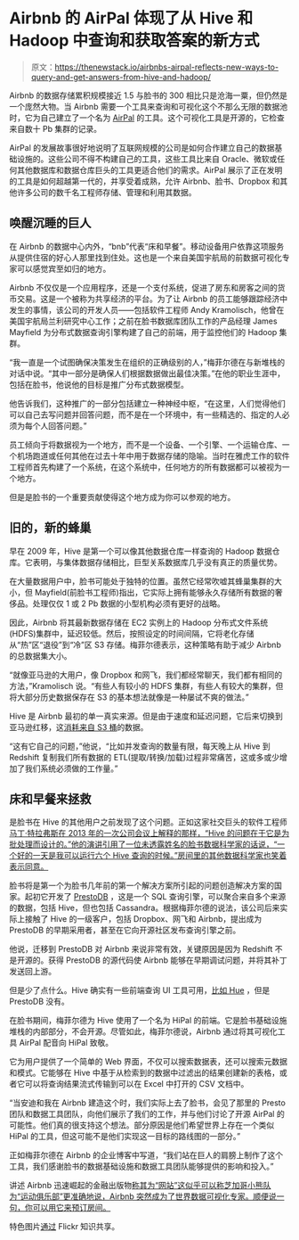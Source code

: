 # Airbnb 的 AirPal 体现了从 Hive 和 Hadoop 中查询和获取答案的新方式

> 原文：<https://thenewstack.io/airbnbs-airpal-reflects-new-ways-to-query-and-get-answers-from-hive-and-hadoop/>

Airbnb 的数据存储累积规模接近 1.5 与脸书的 300 相比只是沧海一粟，但仍然是一个庞然大物。当 Airbnb 需要一个工具来查询和可视化这个不那么无限的数据池时，它为自己建立了一个名为 [AirPal](https://nerds.airbnb.com/airpal/) 的工具。这个可视化工具是开源的，它检查来自数十 Pb 集群的记录。

AirPal 的发展故事很好地说明了互联网规模的公司是如何合作建立自己的数据基础设施的。这些公司不得不构建自己的工具，这些工具比来自 Oracle、微软或任何其他数据库和数据仓库巨头的工具更适合他们的需求。AirPal 展示了正在发明的工具是如何超越第一代的，并享受着成熟，允许 Airbnb、脸书、Dropbox 和其他许多公司的数千名工程师存储、管理和利用其数据。

## 唤醒沉睡的巨人

在 Airbnb 的数据中心内外，“bnb”代表“床和早餐”。移动设备用户依靠这项服务从提供住宿的好心人那里找到住处。这也是一个来自美国宇航局的前数据可视化专家可以感觉宾至如归的地方。

Airbnb 不仅仅是一个应用程序，还是一个支付系统，促进了房东和房客之间的货币交易。这是一个被称为共享经济的平台。为了让 Airbnb 的员工能够跟踪经济中发生的事情，该公司的开发人员——包括软件工程师 Andy Kramolisch，他曾在美国宇航局兰利研究中心工作；之前在脸书数据库团队工作的产品经理 James Mayfield 为分布式数据查询引擎构建了自己的前端，用于监控他们的 Hadoop 集群。

“我一直是一个试图确保决策发生在组织的正确级别的人，”梅菲尔德在与新堆栈的对话中说。“其中一部分是确保人们根据数据做出最佳决策。”在他的职业生涯中，包括在脸书，他说他的目标是推广分布式数据模型。

他告诉我们，这种推广的一部分包括建立一种神经中枢，“在这里，人们觉得他们可以自己去写问题并回答问题，而不是在一个环境中，有一些精选的、指定的人必须为每个人回答问题。”

员工倾向于将数据视为一个地方，而不是一个设备、一个引擎、一个运输仓库、一个机场跑道或任何其他在过去十年中用于数据存储的隐喻。当时在雅虎工作的软件工程师首先构建了一个系统，在这个系统中，任何地方的所有数据都可以被视为一个地方。

但是是脸书的一个重要贡献使得这个地方成为你可以参观的地方。

## 旧的，新的蜂巢

早在 2009 年，Hive 是第一个可以像其他数据仓库一样查询的 Hadoop 数据仓库。它表明，与集体数据存储相比，巨型关系数据库几乎没有真正的质量优势。

在大量数据用户中，脸书可能处于独特的位置。虽然它经常吹嘘其蜂巢集群的大小，但 Mayfield(前脸书工程师)指出，它实际上拥有能够永久存储所有数据的奢侈品。处理仅仅 1 或 2 Pb 数据的小型机构必须有更好的战略。

因此，Airbnb 将其最新数据存储在 EC2 实例上的 Hadoop 分布式文件系统(HDFS)集群中，延迟较低。然后，按照设定的时间间隔，它将老化存储从“热”区“退役”到“冷”区 S3 存储。梅菲尔德表示，这种策略有助于减少 Airbnb 的总数据集大小。

“就像亚马逊的大用户，像 Dropbox 和网飞，我们都经常聊天，我们都有相同的方法，”Kramolisch 说。“有些人有较小的 HDFS 集群，有些人有较大的集群，但将大部分历史数据保存在 S3 的基本想法就像是一种屡试不爽的做法。”

Hive 是 Airbnb 最初的单一真实来源。但是由于速度和延迟问题，它后来切换到亚马逊红移，这[消耗来自 S3 桶](http://docs.aws.amazon.com/redshift/latest/dg/tutorial-loading-data.html)的数据。

“这有它自己的问题，”他说，“比如并发查询的数量有限，每天晚上从 Hive 到 Redshift 复制我们所有数据的 ETL(提取/转换/加载)过程非常痛苦，这或多或少增加了我们系统必须做的工作量。”

## 床和早餐来拯救

是脸书在 Hive 的其他用户之前发现了这个问题。正如这家社交巨头的软件工程师[马丁·特拉弗斯在 2013 年的一次公司会议上解释的那样，“Hive 的问题在于它是为批处理而设计的。”他的演讲引用了一位未透露姓名的脸书数据科学家的话说，“一个好的一天是我可以运行六个 Hive 查询的时候。”房间里的其他数据科学家也笑着表示同意。](https://www.youtube.com/watch?v=qZsfpK9bafY)

脸书将是第一个为脸书几年前的第一个解决方案所引起的问题创造解决方案的国家。起初它开发了 [PrestoDB](https://prestodb.io/) ，这是一个 SQL 查询引擎，可以聚合来自多个来源的数据，包括 Hive，但也包括 Cassandra。根据梅菲尔德的说法，该公司后来实际上接触了 Hive 的一级客户，包括 Dropbox、网飞和 Airbnb，提出成为 PrestoDB 的早期采用者，甚至在它向开源社区发布查询引擎之前。

他说，迁移到 PrestoDB 对 Airbnb 来说非常有效，关键原因是因为 Redshift 不是开源的。获得 PrestoDB 的源代码使 Airbnb 能够在早期调试问题，并将其补丁发送回上游。

但是少了点什么。Hive 确实有一些前端查询 UI 工具可用，[比如 Hue](http://gethue.com/) ，但是 PrestoDB 没有。

在脸书期间，梅菲尔德为 Hive 使用了一个名为 HiPal 的前端。它是脸书基础设施堆栈的内部部分，不会开源。尽管如此，梅菲尔德说，Airbnb 通过将其可视化工具 AirPal 配音向 HiPal 致敬。

它为用户提供了一个简单的 Web 界面，不仅可以搜索数据表，还可以搜索元数据和模式。它能够在 Hive 中基于从检索到的数据中过滤出的结果创建新的表格，或者它可以将查询结果流式传输到可以在 Excel 中打开的 CSV 文档中。

“当安迪和我在 Airbnb 建造这个时，我们实际上去了脸书，会见了那里的 Presto 团队和数据工具团队，向他们展示了我们的工作，并与他们讨论了开源 AirPal 的可能性。他们真的很支持这个想法。部分原因是他们希望世界上存在一个类似 HiPal 的工具，但这可能不是他们实现这一目标的路线图的一部分。”

正如梅菲尔德在 Airbnb 的企业博客中写道，“我们站在巨人的肩膀上制作了这个工具，我们感谢脸书的数据基础设施和数据工具团队能够提供的影响和投入。”

讲述 Airbnb 迅速崛起的金融出版物[称其为“网站”这似乎可以称芝加哥小熊队为“运动俱乐部”更准确地说，Airbnb 突然成为了世界数据可视化专家。顺便说一句，你可以用它来预订房间。](http://www.telegraph.co.uk/technology/news/9525267/Airbnb-The-story-behind-the-1.3bn-room-letting-website.html)

特色图片[通过](https://www.flickr.com/photos/ouishare/7920234298/in/photolist-roFRBC-qrMz4s-roM2Hc-roFPMq-r7dxib-o9Mbyd-o9S5wg-o9S67e-dhxxA4-9PNNsD-dy8JL9-nRZ6Wb-heGaqy-e9cTaq-nJBrUL-pXspiP-ePdTEo-peyRRR-d4TgHL-dy3icR-ojyJBa-r7jYpv-r7jXkB-pkzErq-9x5UBm-bYZT51-duQ61v-jfWP5F-hwPhLC-e2aaZE-e23G2z-fbnqVw-duVwyh-bWyhmQ-dNfgXU-nnsSsF-nkpdGh-nnsRQ8-qV1GrE-a6nKnJ-pkzKR3-qSciqx-pVcepf-pKaScK-oNy2ay-psV1re-pC3XjW-fboch5-fbnZMC-fb8JBt) Flickr 知识共享。

<svg xmlns:xlink="http://www.w3.org/1999/xlink" viewBox="0 0 68 31" version="1.1"><title>Group</title> <desc>Created with Sketch.</desc></svg>